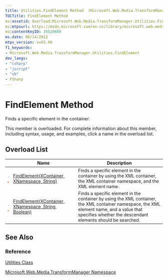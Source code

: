 ```yaml
---
title: Utilities.FindElement Method  (Microsoft.Web.Media.TransformManager)
TOCTitle: FindElement Method
ms:assetid: Overload:Microsoft.Web.Media.TransformManager.Utilities.FindElement
ms:mtpsurl: https://msdn.microsoft.com/en-us/library/microsoft.web.media.transformmanager.utilities.findelement(v=VS.90)
ms:contentKeyID: 35520689
ms.date: 06/14/2012
mtps_version: v=VS.90
f1_keywords:
- Microsoft.Web.Media.TransformManager.Utilities.FindElement
dev_langs:
- "csharp"
- "jscript"
- "vb"
- FSharp
---
```


# FindElement Method

Finds a specific element in the container.

This member is overloaded. For complete information about this member, including syntax, usage, and examples, click a name in the overload list.

## Overload List

||Name|Description|
|--- |--- |--- |
|![Public method](images/Hh125771.pubmethod(en-us,VS.90).gif "Public method")![Static member](images/Hh125771.static(en-us,VS.90).gif "Static member")|[FindElement(XContainer, XNamespace, String)](utilities-findelement-method-xcontainer-xnamespace-string-microsoft-web-media-transformmanager.md)|Finds a specific element in the container by using the XML container, the XML container namespace, and the XML element name.|
|![Public method](images/Hh125771.pubmethod(en-us,VS.90).gif "Public method")![Static member](images/Hh125771.static(en-us,VS.90).gif "Static member")|[FindElement(XContainer, XNamespace, String, Boolean)](utilities-findelement-method-xcontainer-xnamespace-string-boolean-microsoft-web-media-transformmanager.md)|Finds a specific element in the container by using the XML container, the XML container namespace, the XML element name, and a value that specifies whether the descendant elements should be searched.|

## See Also

### Reference

[Utilities Class](utilities-class-microsoft-web-media-transformmanager.md)

[Microsoft.Web.Media.TransformManager Namespace](microsoft-web-media-transformmanager-namespace.md)

